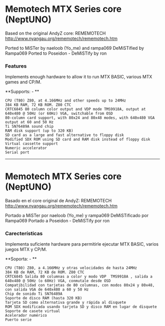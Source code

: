 
# Memotech MTX Series core (NeptUNO)
Based on the original AndyZ core: REMEMOTECH
http://www.nyangau.org/rememotech/rememotech.htm

Ported to MiSTer by naeloob (Yo_me) and rampa069 
DeMiSTified by Rampa069 
Ported to Poseidon - DeMiSTify by ron

### Features

Implements enough hardware to allow it to run MTX BASIC, various MTX games and CP/M.

**Supports: - 
**

    CPU (T80) Z80, at 4.166MHz and other speeds up to 24MHz
    384 KB RAM, 72 KB ROM. Z80 CTC
    CRTC6845 80 column color output and VDP mode TMS9918A, output at 640x480 @ 50Hz (or 60Hz) VGA, switchable from OSD
    80-column card support, with 80x24 and 80x48 modes, with 640x480 VGA output at 60 and 50 Hz
    Ti SN76489A sound chip
    RAM disk support (up to 320 KB)
    SD card as a large and fast alternative to floppy disk
    Modified SDX ROM using SD card and RAM disk instead of floppy disk
    Virtual cassette support
    Numeric accelerator
    Serial port

________________________________________________________________________________________
# Memotech MTX Series core (NeptUNO)

Basado en el core original de AndyZ: REMEMOTECH
http://www.nyangau.org/rememotech/rememotech.htm

Portado a MiSTer por naeloob (Yo_me) y rampa069
DeMiSTificado por Rampa069
Portado a Poseidon - DeMiSTify por ron

### Carecterísticas

Implementa suficiente hardware para permitirle ejecutar MTX BASIC, varios juegos MTX y CP/M. 

**Soporta: -
**

    CPU (T80) Z80, a 4.166MHz y otras velocidades de hasta 24MHz
    384 KB de RAM, 72 KB de ROM. Z80 CTC
    CRTC6845 Salida 80 columnas a color y modo VDP  TMS9918A , salida a 640x480 @ 50Hz (o 60Hz) VGA, conmutale desde OSD
    Compatibilidad con tarjetas de 80 columnas, con modos 80x24 y 80x48, con salida VGA de 640x480 a 60 y 50 Hz
    Chip de sonido Ti SN76489A
    Soporte de disco RAM (hasta 320 KB)
    Tarjeta SD como alternativa grande y rápida al disquete
    ROM SDX modificada usando tarjeta SD y disco RAM en lugar de disquete
    Soporte de casete virtual
    Acelerador numérico
    Puerto serie
